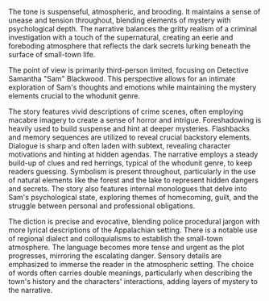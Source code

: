 
<tone>The tone is suspenseful, atmospheric, and brooding. It maintains a sense of unease and tension throughout, blending elements of mystery with psychological depth. The narrative balances the gritty realism of a criminal investigation with a touch of the supernatural, creating an eerie and foreboding atmosphere that reflects the dark secrets lurking beneath the surface of small-town life.</tone>

<pov>The point of view is primarily third-person limited, focusing on Detective Samantha "Sam" Blackwood. This perspective allows for an intimate exploration of Sam's thoughts and emotions while maintaining the mystery elements crucial to the whodunit genre.</pov>

<litdev>The story features vivid descriptions of crime scenes, often employing macabre imagery to create a sense of horror and intrigue. Foreshadowing is heavily used to build suspense and hint at deeper mysteries. Flashbacks and memory sequences are utilized to reveal crucial backstory elements. Dialogue is sharp and often laden with subtext, revealing character motivations and hinting at hidden agendas. The narrative employs a steady build-up of clues and red herrings, typical of the whodunit genre, to keep readers guessing. Symbolism is present throughout, particularly in the use of natural elements like the forest and the lake to represent hidden dangers and secrets. The story also features internal monologues that delve into Sam's psychological state, exploring themes of homecoming, guilt, and the struggle between personal and professional obligations.</litdev>

<lexchoice>The diction is precise and evocative, blending police procedural jargon with more lyrical descriptions of the Appalachian setting. There is a notable use of regional dialect and colloquialisms to establish the small-town atmosphere. The language becomes more tense and urgent as the plot progresses, mirroring the escalating danger. Sensory details are emphasized to immerse the reader in the atmospheric setting. The choice of words often carries double meanings, particularly when describing the town's history and the characters' interactions, adding layers of mystery to the narrative.</lexchoice>

